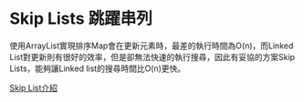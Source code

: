 # Skip Lists 跳躍串列
使用ArrayList實現排序Map會在更新元素時，最差的執行時間為O(n)，而Linked List對更新則有很好的效率，但是卻無法快速的執行搜尋，因此有妥協的方案Skip Lists，能夠讓Linked list的搜尋時間比O(n)更快。

[Skip List介紹](https://www.geeksforgeeks.org/skip-list/)